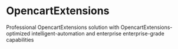 # OpencartExtensions
Professional OpencartExtensions solution with OpencartExtensions-optimized intelligent-automation and enterprise enterprise-grade capabilities
